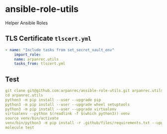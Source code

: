 # ansible-role-utils

Helper Ansible Roles

## TLS Certificate `tlscert.yml`

```yaml
- name: "Include tasks from set_secret_vault_env"
    import_role:
    name: arpanrec.utils
    tasks_from: tlscert.yml
```

## Test

```yaml
git clone git@github.com:arpanrec/ansible-role-utils.git arpanrec.utils
cd arpanrec.utils
python3 -m pip install --user --upgrade pip
python3 -m pip install --user --upgrade wheel setuptools
python3 -m pip install --user --upgrade virtualenv
virtualenv --python $(readlink -f $(which python3)) venv
source venv/bin/activate
venv/bin/python3 -m pip install -r .github/files/requirements.txt --upgrade
molecule test
```
